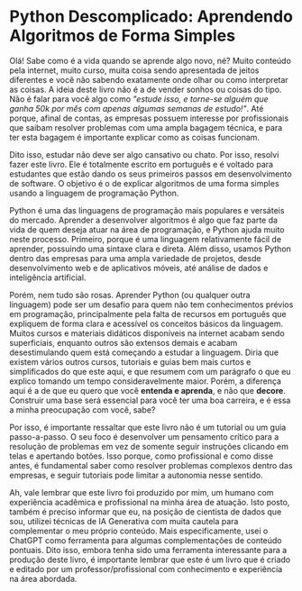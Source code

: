 # Python Descomplicado: Aprendendo Algoritmos de Forma Simples

Olá! Sabe como é a vida quando se aprende algo novo, né? Muito conteúdo pela internet, muito curso, muita coisa sendo apresentada de jeitos diferentes e você não sabendo exatamente onde olhar ou como interpretar as coisas. A ideia deste livro não é a de vender sonhos ou coisas do tipo. Não é falar para você algo como *"estude isso, e torne-se alguém que ganha 50k por mês com apenas algumas semanas de estudo!"*. Até porque, afinal de contas, as empresas possuem interesse por profissionais que saibam resolver problemas com uma ampla bagagem técnica, e para ter esta bagagem é importante explicar como as coisas funcionam.

Dito isso, estudar não deve ser algo cansativo ou chato. Por isso, resolvi fazer este livro. Ele é totalmente escrito em português e é voltado para estudantes que estão dando os seus primeiros passos em desenvolvimento de software. O objetivo é o de explicar algoritmos de uma forma simples usando a linguagem de programação Python.

Python é uma das linguagens de programação mais populares e versáteis do mercado. Aprender a desenvolver algoritmos é algo que faz parte da vida de quem deseja atuar na área de programação, e Python ajuda muito neste processo. Primeiro, porque é uma linguagem relativamente fácil de aprender, possuindo uma sintaxe clara e direta.  Além disso, usamos Python dentro das empresas para uma ampla variedade de projetos, desde desenvolvimento web e de aplicativos móveis, até análise de dados e inteligência artificial.

Porém, nem tudo são rosas. Aprender Python (ou qualquer outra linguagem) pode ser um desafio para quem não tem conhecimentos prévios em programação, principalmente pela falta de recursos em português que expliquem de forma clara e acessível os conceitos básicos da linguagem. Muitos cursos e materiais didáticos disponíveis na internet acabam sendo superficiais, enquanto outros são extensos demais e acabam desestimulando quem está começando a estudar a linguagem. Diria que existem vários outros cursos, tutoriais e guias bem mais curtos e simplificados do que este aqui, e que resumem com um parágrafo o que eu explico tomando um tempo consideravelmente maior. Porém, a diferença aqui é a de que eu quero que você **entenda e aprenda**, e não que **decore**. Construir uma base será essencial para você ter uma boa carreira, e é essa a minha preocupação com você, sabe?

Por isso, é importante ressaltar que este livro não é um tutorial ou um guia passo-a-passo. O seu foco é desenvolver um pensamento crítico para a resolução de problemas em vez de somente seguir instruções clicando em telas e apertando botões. Isso porque, como profissional e como disse antes, é fundamental saber como resolver problemas complexos dentro das empresas, e seguir tutoriais pode limitar a autonomia nesse sentido.

Ah, vale lembrar que este livro foi produzido por mim, um humano com experiência acadêmica e profissional na minha área de atuação. Isto posto, também é preciso informar que eu, na posição de cientista de dados que sou, utilizei técnicas de IA Generativa com muita cautela para complementar o meu próprio conteúdo. Mais especificamente, usei o ChatGPT como ferramenta para algumas complementações de conteúdo pontuais. Dito isso, embora tenha sido uma ferramenta interessante para a produção deste livro, é importante lembrar que este é um livro que é criado e editado por um professor/profissional com conhecimento e experiência na área abordada.

```{tableofcontents}
```
